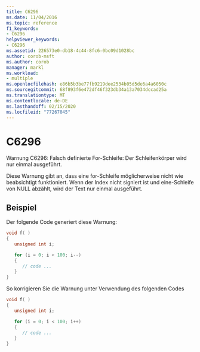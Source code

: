 ```yaml
---
title: C6296
ms.date: 11/04/2016
ms.topic: reference
f1_keywords:
- C6296
helpviewer_keywords:
- C6296
ms.assetid: 226573e0-db18-4c44-8fc6-0bc09d1028bc
author: corob-msft
ms.author: corob
manager: markl
ms.workload:
- multiple
ms.openlocfilehash: e86b5b3be77fb9219dee2534b05d5de6a4a6050c
ms.sourcegitcommit: 68f893f6e472df46f323db34a13a7034dccad25a
ms.translationtype: MT
ms.contentlocale: de-DE
ms.lasthandoff: 02/15/2020
ms.locfileid: "77267045"
---
```

# <a name="c6296"></a>C6296
Warnung C6296: Falsch definierte For-Schleife: Der Schleifenkörper wird nur einmal ausgeführt.

 Diese Warnung gibt an, dass eine for-Schleife möglicherweise nicht wie beabsichtigt funktioniert. Wenn der Index nicht signiert ist und eine-Schleife von NULL abzählt, wird der Text nur einmal ausgeführt.

## <a name="example"></a>Beispiel
 Der folgende Code generiert diese Warnung:

```cpp
void f( )
{
   unsigned int i;

   for (i = 0; i < 100; i--)
   {
      // code ...
   }
}
```

 So korrigieren Sie die Warnung unter Verwendung des folgenden Codes

```cpp
void f( )
{
   unsigned int i;

   for (i = 0; i < 100; i++)
   {
      // code ...
   }
}
```

